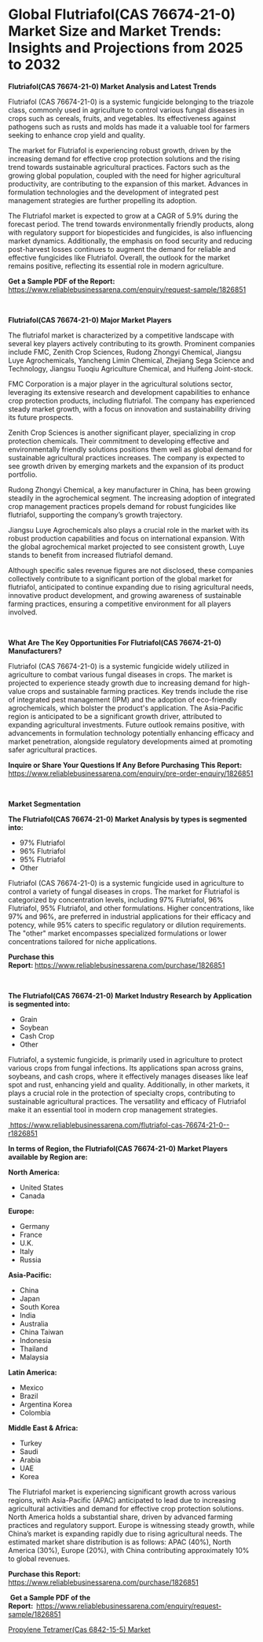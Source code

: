 <p><h1>Global Flutriafol(CAS 76674-21-0) Market Size and Market Trends: Insights and Projections from 2025 to 2032</h1></p><p><strong>Flutriafol(CAS 76674-21-0) Market Analysis and Latest Trends</strong></p>
<p><p>Flutriafol (CAS 76674-21-0) is a systemic fungicide belonging to the triazole class, commonly used in agriculture to control various fungal diseases in crops such as cereals, fruits, and vegetables. Its effectiveness against pathogens such as rusts and molds has made it a valuable tool for farmers seeking to enhance crop yield and quality. </p><p>The market for Flutriafol is experiencing robust growth, driven by the increasing demand for effective crop protection solutions and the rising trend towards sustainable agricultural practices. Factors such as the growing global population, coupled with the need for higher agricultural productivity, are contributing to the expansion of this market. Advances in formulation technologies and the development of integrated pest management strategies are further propelling its adoption.</p><p>The Flutriafol market is expected to grow at a CAGR of 5.9% during the forecast period. The trend towards environmentally friendly products, along with regulatory support for biopesticides and fungicides, is also influencing market dynamics. Additionally, the emphasis on food security and reducing post-harvest losses continues to augment the demand for reliable and effective fungicides like Flutriafol. Overall, the outlook for the market remains positive, reflecting its essential role in modern agriculture.</p></p>
<p><strong>Get a Sample PDF of the Report:&nbsp;</strong> <a href="https://www.reliablebusinessarena.com/enquiry/request-sample/1826851?utm_campaign=2930&utm_medium=2&utm_source=Github&utm_content=ia&utm_term=03042025&utm_id=flutriafolcas-76674-21-0">https://www.reliablebusinessarena.com/enquiry/request-sample/1826851</a></p>
<p>&nbsp;</p>
<p><strong>Flutriafol(CAS 76674-21-0) Major Market Players</strong></p>
<p><p>The flutriafol market is characterized by a competitive landscape with several key players actively contributing to its growth. Prominent companies include FMC, Zenith Crop Sciences, Rudong Zhongyi Chemical, Jiangsu Luye Agrochemicals, Yancheng Limin Chemical, Zhejiang Sega Science and Technology, Jiangsu Tuoqiu Agriculture Chemical, and Huifeng Joint-stock.</p><p>FMC Corporation is a major player in the agricultural solutions sector, leveraging its extensive research and development capabilities to enhance crop protection products, including flutriafol. The company has experienced steady market growth, with a focus on innovation and sustainability driving its future prospects.</p><p>Zenith Crop Sciences is another significant player, specializing in crop protection chemicals. Their commitment to developing effective and environmentally friendly solutions positions them well as global demand for sustainable agricultural practices increases. The company is expected to see growth driven by emerging markets and the expansion of its product portfolio.</p><p>Rudong Zhongyi Chemical, a key manufacturer in China, has been growing steadily in the agrochemical segment. The increasing adoption of integrated crop management practices propels demand for robust fungicides like flutriafol, supporting the company’s growth trajectory.</p><p>Jiangsu Luye Agrochemicals also plays a crucial role in the market with its robust production capabilities and focus on international expansion. With the global agrochemical market projected to see consistent growth, Luye stands to benefit from increased flutriafol demand.</p><p>Although specific sales revenue figures are not disclosed, these companies collectively contribute to a significant portion of the global market for flutriafol, anticipated to continue expanding due to rising agricultural needs, innovative product development, and growing awareness of sustainable farming practices, ensuring a competitive environment for all players involved.</p></p>
<p>&nbsp;</p>
<p><strong>What Are The Key Opportunities For Flutriafol(CAS 76674-21-0) Manufacturers?</strong></p>
<p><p>Flutriafol (CAS 76674-21-0) is a systemic fungicide widely utilized in agriculture to combat various fungal diseases in crops. The market is projected to experience steady growth due to increasing demand for high-value crops and sustainable farming practices. Key trends include the rise of integrated pest management (IPM) and the adoption of eco-friendly agrochemicals, which bolster the product's application. The Asia-Pacific region is anticipated to be a significant growth driver, attributed to expanding agricultural investments. Future outlook remains positive, with advancements in formulation technology potentially enhancing efficacy and market penetration, alongside regulatory developments aimed at promoting safer agricultural practices.</p></p>
<p><strong>Inquire or Share Your Questions If Any Before Purchasing This Report:</strong> <a href="https://www.reliablebusinessarena.com/enquiry/pre-order-enquiry/1826851?utm_campaign=2930&utm_medium=2&utm_source=Github&utm_content=ia&utm_term=03042025&utm_id=flutriafolcas-76674-21-0">https://www.reliablebusinessarena.com/enquiry/pre-order-enquiry/1826851</a></p>
<p>&nbsp;</p>
<p><strong>Market Segmentation</strong></p>
<p><strong>The Flutriafol(CAS 76674-21-0) Market Analysis by types is segmented into:</strong></p>
<p><ul><li>97% Flutriafol</li><li>96% Flutriafol</li><li>95% Flutriafol</li><li>Other</li></ul></p>
<p><p>Flutriafol (CAS 76674-21-0) is a systemic fungicide used in agriculture to control a variety of fungal diseases in crops. The market for Flutriafol is categorized by concentration levels, including 97% Flutriafol, 96% Flutriafol, 95% Flutriafol, and other formulations. Higher concentrations, like 97% and 96%, are preferred in industrial applications for their efficacy and potency, while 95% caters to specific regulatory or dilution requirements. The "other" market encompasses specialized formulations or lower concentrations tailored for niche applications.</p></p>
<p><strong>Purchase this Report:&nbsp;</strong><a href="https://www.reliablebusinessarena.com/purchase/1826851?utm_campaign=2930&utm_medium=2&utm_source=Github&utm_content=ia&utm_term=03042025&utm_id=flutriafolcas-76674-21-0">https://www.reliablebusinessarena.com/purchase/1826851</a></p>
<p>&nbsp;</p>
<p><strong>The Flutriafol(CAS 76674-21-0) Market Industry Research by Application is segmented into:</strong></p>
<p><ul><li>Grain</li><li>Soybean</li><li>Cash Crop</li><li>Other</li></ul></p>
<p><p>Flutriafol, a systemic fungicide, is primarily used in agriculture to protect various crops from fungal infections. Its applications span across grains, soybeans, and cash crops, where it effectively manages diseases like leaf spot and rust, enhancing yield and quality. Additionally, in other markets, it plays a crucial role in the protection of specialty crops, contributing to sustainable agricultural practices. The versatility and efficacy of Flutriafol make it an essential tool in modern crop management strategies.</p></p>
<p><a href="https://www.reliablebusinessarena.com/flutriafol-cas-76674-21-0--r1826851?utm_campaign=2930&utm_medium=2&utm_source=Github&utm_content=ia&utm_term=03042025&utm_id=flutriafolcas-76674-21-0">&nbsp;https://www.reliablebusinessarena.com/flutriafol-cas-76674-21-0--r1826851</a></p>
<p><strong>In terms of Region, the Flutriafol(CAS 76674-21-0) Market Players available by Region are:</strong></p>
<p>
    <p> <strong> North America: </strong>
        <ul>
            <li>United States</li>
            <li>Canada</li>
        </ul>
        </p> 
    <p> <strong> Europe: </strong>
        <ul>
            <li>Germany</li>
            <li>France</li>
            <li>U.K.</li>
            <li>Italy</li>
            <li>Russia</li>
        </ul>
        </p> 
    <p> <strong> Asia-Pacific: </strong>
        <ul>
            <li>China</li>
            <li>Japan</li>
            <li>South Korea</li>
            <li>India</li>
            <li>Australia</li>
            <li>China Taiwan</li>
            <li>Indonesia</li>
            <li>Thailand</li>
            <li>Malaysia</li>
        </ul>
        </p> 
    <p> <strong> Latin America: </strong>
        <ul>
            <li>Mexico</li>
            <li>Brazil</li>
            <li>Argentina Korea</li>
            <li>Colombia</li>
        </ul>
        </p> 
    <p> <strong> Middle East & Africa: </strong>
        <ul>
            <li>Turkey</li>
            <li>Saudi</li>
            <li>Arabia</li>
            <li>UAE</li>
            <li>Korea</li>
        </ul>
    </p>
    </p>
<p><p>The Flutriafol market is experiencing significant growth across various regions, with Asia-Pacific (APAC) anticipated to lead due to increasing agricultural activities and demand for effective crop protection solutions. North America holds a substantial share, driven by advanced farming practices and regulatory support. Europe is witnessing steady growth, while China’s market is expanding rapidly due to rising agricultural needs. The estimated market share distribution is as follows: APAC (40%), North America (30%), Europe (20%), with China contributing approximately 10% to global revenues.</p></p>
<p><strong>Purchase this Report: </strong><a href="https://www.reliablebusinessarena.com/purchase/1826851?utm_campaign=2930&utm_medium=2&utm_source=Github&utm_content=ia&utm_term=03042025&utm_id=flutriafolcas-76674-21-0">https://www.reliablebusinessarena.com/purchase/1826851</a></p>
<p>&nbsp;<strong>Get a Sample PDF of the Report:&nbsp;&nbsp;</strong><a href="https://www.reliablebusinessarena.com/enquiry/request-sample/1826851?utm_campaign=2930&utm_medium=2&utm_source=Github&utm_content=ia&utm_term=03042025&utm_id=flutriafolcas-76674-21-0">https://www.reliablebusinessarena.com/enquiry/request-sample/1826851</a></p>
<p><strong></strong></p>
<p><p><a href="https://github.com/organophelia8282/Market-Research-Report-List-1/blob/main/propylene-tetramercas-6842-15-5-market.md?utm_campaign=2930&utm_medium=2&utm_source=Github&utm_content=ia&utm_term=03042025&utm_id=flutriafolcas-76674-21-0">Propylene Tetramer(Cas 6842-15-5) Market</a></p></p>